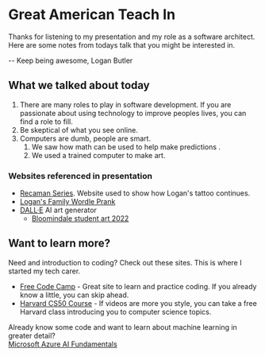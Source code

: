 # Great American Teach In
Thanks for listening to my presentation and my role as a software architect. Here are some notes from todays talk that you might be interested in. 

-- Keep being awesome, Logan Butler

## What we talked about today
1. There are many roles to play in software development. If you are passionate about using technology to improve peoples lives, you can find a role to fill. 
2. Be skeptical of what you see online. 
3. Computers are dumb, people are smart.
   1. We saw how math can be used to help make predictions .
   2. We used a trained computer to make art.

### Websites referenced in presentation
- [Recaman Series](https://logancbutler.github.io/tattoo/). Website used to show how Logan's tattoo continues. 
- [Logan's Family Wordle Prank](https://logancbutler.github.io/butle/)
- [DALL·E](https://labs.openai.com/) AI art generator
  - [Bloomindale student art 2022](https://labs.openai.com/sc/qqidHBh7g76UQ2SdGPGtrcjD)

## Want to learn more? 

Need and introduction to coding? Check out these sites. This is where I started my tech carer.  
- [Free Code Camp](https://www.freecodecamp.org) - Great site to learn and practice coding. If you already know a little, you can skip ahead. 
- [Harvard CS50 Course](https://pll.harvard.edu/course/cs50-introduction-computer-science?delta=0) - If videos are more you style, you can take a free Harvard class introducing you to computer science topics. 

Already know some code and want to learn about machine learning in greater detail?   
[Microsoft Azure AI Fundamentals](https://learn.microsoft.com/en-us/training/paths/create-no-code-predictive-models-azure-machine-learning/)

